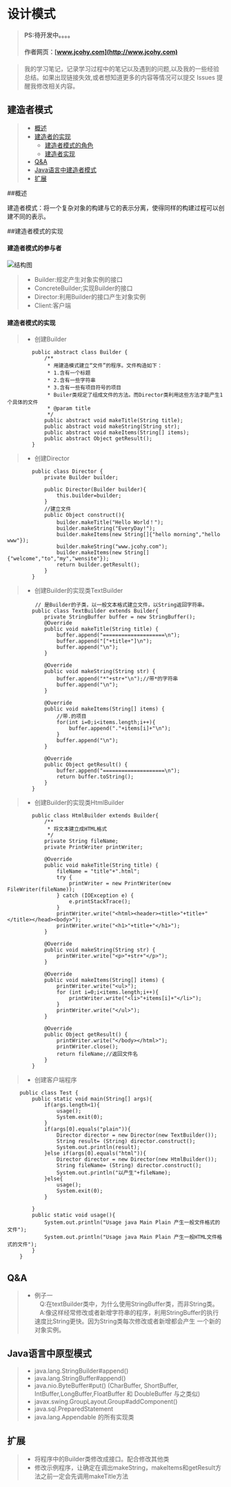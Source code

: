 
#  设计模式
> #### PS:待开发中。。。。
> #### 作者网页：[www.jcohy.com](http://www.jcohy.com)  	

>  我的学习笔记，记录学习过程中的笔记以及遇到的问题,以及我的一些经验总结。如果出现链接失效,或者想知道更多的内容等情况可以提交 Issues 提醒我修改相关内容。

## 建造者模式
> * [概述](#gaishu)
> * [建造者的实现](#shixian)
>   *  [建造者模式的角色](#role)
>   *  [建造者实现](#impl)
> * [Q&A](#qa)
> * [Java语言中建造者模式](#java)
> * [扩展](#kuozhan)

<p id="gaishu">

##概述

建造者模式：将一个复杂对象的构建与它的表示分离，使得同样的构建过程可以创建不同的表示。

<p id="shixian">

##建造者模式的实现

<p id="role">

####  建造者模式的参与者
![结构图](https://github.com/jiachao23/jcohy-study-sample/blob/master/jcohy-study-designpattern/images/builder.png)
>  *  Builder:规定产生对象实例的接口
>  *  ConcreteBuilder;实现Builder的接口
>  *  Director:利用Builder的接口产生对象实例
>  *  Client:客户端

<p id="impl">

####  建造者模式的实现
>  *  创建Builder

            public abstract class Builder {
                /**
                 * 用建造模式建立“文件”的程序。文件构造如下：
                 * 1.含有一个标题
                 * 2.含有一些字符串
                 * 3.含有一些有项目符号的项目
                 * Builer类规定了组成文件的方法。而Director类利用这些方法才能产生1个具体的文件
                 * @param title
                 */
                public abstract void makeTitle(String title);
                public abstract void makeString(String str);
                public abstract void makeItems(String[] items);
                public abstract Object getResult();
            }
>  *  创建Director

            public class Director {
                private Builder builder;
            
                public Director(Builder builder){
                    this.builder=builder;
                }
                //建立文件
                public Object construct(){
                    builder.makeTitle("Hello World！");
                    builder.makeString("EveryDay!");
                    builder.makeItems(new String[]{"hello morning","hello www"});
                    builder.makeString("www.jcohy.com");
                    builder.makeItems(new String[]{"welcome","to","my","wensite"});
                    return builder.getResult();
                }
            }
>  *  创建Builder的实现类TextBuilder

             // 是Builder的子类，以一般文本格式建立文件，以String返回字符串。
            public class TextBuilder extends Builder{
                private StringBuffer buffer = new StringBuffer();
                @Override
                public void makeTitle(String title) {
                    buffer.append("====================\n");
                    buffer.append("["+title+"]\n");
                    buffer.append("\n");
                }
            
                @Override
                public void makeString(String str) {
                    buffer.append("*"+str+"\n");//带*的字符串
                    buffer.append("\n");
                }
            
                @Override
                public void makeItems(String[] items) {
                    //带.的项目
                    for(int i=0;i<items.length;i++){
                        buffer.append("."+items[i]+"\n");
                    }
                    buffer.append("\n");
                }
            
                @Override
                public Object getResult() {
                    buffer.append("====================\n");
                    return buffer.toString();
                }
            }
>  *  创建Builder的实现类HtmlBuilder

            public class HtmlBuilder extends Builder{
                /**
                 * 将文本建立成HTML格式
                 */
                private String fileName;
                private PrintWriter printWriter;
            
                @Override
                public void makeTitle(String title) {
                    fileName = "title"+".html";
                    try {
                        printWriter = new PrintWriter(new FileWriter(fileName));
                    } catch (IOException e) {
                        e.printStackTrace();
                    }
                    printWriter.write("<html><header><title>"+title+"</title></head><body>");
                    printWriter.write("<h1>"+title+"</h1>");
                }
            
                @Override
                public void makeString(String str) {
                    printWriter.write("<p>"+str+"</p>");
                }
            
                @Override
                public void makeItems(String[] items) {
                    printWriter.write("<ul>");
                    for (int i=0;i<items.length;i++){
                        printWriter.write("<li>"+items[i]+"</li>");
                    }
                    printWriter.write("</ul>");
                }
            
                @Override
                public Object getResult() {
                    printWriter.write("</body></html>");
                    printWriter.close();
                    return fileName;//返回文件名
                }
            }
>  *  创建客户端程序

        public class Test {
            public static void main(String[] args){
                if(args.length<1){
                    usage();
                    System.exit(0);
                }
                if(args[0].equals("plain")){
                    Director director = new Director(new TextBuilder());
                    String result= (String) director.construct();
                    System.out.println(result);
                }else if(args[0].equals("html")){
                    Director director = new Director(new HtmlBuilder());
                    String fileName= (String) director.construct();
                    System.out.println("以产生"+fileName);
                }else{
                    usage();
                    System.exit(0);
                }

            }
            public static void usage(){
                System.out.println("Usage java Main Plain 产生一般文件格式的文件");
                System.out.println("Usage java Main Plain 产生一般HTML文件格式的文件");
            }
        }

<p id ="qa" />

##  Q&A

> *  例子一</br>
>   &nbsp;&nbsp; Q:在textBuilder类中，为什么使用StringBuffer类，而非String类。</br>
>   &nbsp;&nbsp; A:像这样经常修改或者新增字符串的程序，利用StringBuffer的执行速度比String更快。因为String类每次修改或者新增都会产生
>  一个新的对象实例。

<p id ="java" />

## Java语言中原型模式
>  *  java.lang.StringBuilder#append()
>  *  java.lang.StringBuffer#append()
>  *  java.nio.ByteBuffer#put() (CharBuffer, ShortBuffer, IntBuffer,LongBuffer,FloatBuffer 和 DoubleBuffer 与之类似)
>  *  javax.swing.GroupLayout.Group#addComponent()
>  *  java.sql.PreparedStatement
>  *  java.lang.Appendable 的所有实现类

<p id ="kuozhan" />

##  扩展
>  *  将程序中的Builder类修改成接口。配合修改其他类
>  *  修改示例程序，让确定在调出makeString，makeItems和getResult方法之前一定会先调用makeTitle方法